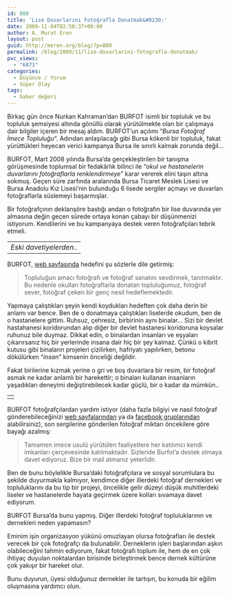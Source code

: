 ```yaml
---
id: 880
title: 'Lise Duvarlarını Fotoğrafla Donatmak&#8230;'
date: 2009-11-04T02:50:37+00:00
author: A. Murat Eren
layout: post
guid: http://meren.org/blog/?p=880
permalink: /blog/2009/11/lise-duvarlarini-fotografla-donatmak/
pvc_views:
  - "6871"
categories:
  - Düşünce / Yorum
  - Süper Olay
tags:
  - haber değeri
---
```

Birkaç gün önce Nurkan Kahraman&#8217;dan BURFOT isimli bir topluluk ve bu topluluk şemsiyesi altında gönüllü olarak yürütülmekte olan bir çalışmaya dair bilgiler içeren bir mesaj aldım. BURFOT&#8217;un açılımı &#8220;_Bursa Fotoğraf İmece Topluluğu_&#8220;. Adından anlaşılacağı gibi Bursa kökenli bir topluluk, fakat yürüttükleri heyecan verici kampanya Bursa ile sınırlı kalmak zorunda değil&#8230;

BURFOT, Mart 2008 yılında Bursa&#8217;da gerçekleştirilen bir tanışma görüşmesinde toplumsal bir fedakârlık bilinci ile &#8220;_okul ve hastanelerin duvarlarını fotoğraflarla renklendirmeye_&#8221; karar vererek elini taşın altına sokmuş. Geçen süre zarfında aralarında Bursa Ticaret Meslek Lisesi ve Bursa Anadolu Kız Lisesi&#8217;nin bulunduğu 6 lisede sergiler açmayı ve duvarları fotoğraflarla süslemeyi başarmışlar.

Bir fotoğrafçının deklanşöre bastığı andan o fotoğrafın bir lise duvarında yer almasına değin geçen sürede ortaya konan çabayı bir düşünmenizi istiyorum. Kendilerini ve bu kampanyaya destek veren fotoğrafçıları tebrik etmeli.

<table border="0" width="100%">
  <tr>
    <td align="center">
      <img src="{{ site.baseurl }}/images/lise-duvarlarini-fotografla-donatmak-davetiye-bakl.jpg" alt="" /><br /> <em>Eski davetiyelerden..</em>
    </td>
  </tr>
</table>

BURFOT, [web sayfasında](http://www.burfot.com/) hedefini şu sözlerle dile getirmiş:

> Topluluğun amacı fotoğrafı ve fotoğraf sanatını sevdirmek, tanıtmaktır. Bu nedenle okulları fotoğraflarla donatan topluluğumuz, fotoğraf sever, fotoğraf çeken bir genç nesil hedeflemektedir.

Yapmaya çalıştıkları şeyin kendi koydukları hedeften çok daha derin bir anlamı var bence. Ben de o donatmaya çalıştıkları liselerde okudum, ben de o hastanelere gittim. Ruhsuz, çehresiz, birbirinin aynı binalar&#8230; Sizi bir devlet hastahanesi koridorundan alıp diğer bir devlet hastanesi koridoruna koysalar ruhunuz bile duymaz. Dikkat edin, o binalardan insanları ve eşyaları çıkarırsanız hiç bir yerlerinde insana dair hiç bir şey kalmaz. Çünkü o kibrit kutusu gibi binaların projeleri çizilirken, hafriyatı yapılırken, betonu dökülürken &#8220;_insan_&#8221; kimsenin önceliği değildir.

Fakat birilerine kızmak yerine o gri ve boş duvarlara bir resim, bir fotoğraf asmak ne kadar anlamlı bir harekettir; o binaları kullanan insanların yaşadıkları deneyimi değiştirebilecek kadar güçlü, bir o kadar da mümkün..

<table border="0" width="100%">
  <tr>
    <td align="center">
      <img src="{{ site.baseurl }}/images/lise-duvarlarini-fotografla-donatmak-olay_cekirge.jpg" alt="" />
    </td>
  </tr>
</table>

BURFOT fotoğrafçılardan yardım istiyor (daha fazla bilgiyi ve nasıl fotoğraf gönderebileceğinizi [web sayfalarından](http://www.burfot.com/) ya da [facebook gruplarından](http://www.facebook.com/group.php?gid=163850366545) alabilirsiniz), son sergilerine gönderilen fotoğraf miktarı öncekilere göre bayağı azalmış:

> Tamamen imece usulü yürütülen faaliyetlere her katılımcı kendi imkanları çerçevesinde katılmaktadır. Sizleride Burfot&#8217;a destek olmaya davet ediyoruz. Bize bir mail atmanız yeterlidir.

Ben de bunu böylelikle Bursa&#8217;daki fotoğrafçılara ve sosyal sorumlulara bu şekilde duyurmakla kalmıyor, kendimce diğer illerdeki fotoğraf dernekleri ve topluluklarını da bu tip bir projeyi, öncelikle gelir düzeyi düşük muhitlerdeki liseler ve hastanelerde hayata geçirmek üzere kolları sıvamaya davet ediyorum.

BURFOT Bursa&#8217;da bunu yapmış. Diğer illerdeki fotoğraf topluluklarının ve dernekleri neden yapamasın?

Eminim işin organizasyon yükünü omuzlayan olursa fotoğrafları ile destek verecek bir çok fotoğrafçı da bulunabilir. Derneklerin işleri başlarından aşkın olabileceğini tahmin ediyorum, fakat fotoğrafı toplum ile, hem de en çok ihtiyaç duyulan noktalardan birisinde birleştirmek bence dernek kültürüne çok yakışır bir hareket olur.

Bunu duyurun, üyesi olduğunuz dernekler ile tartışın, bu konuda bir eğilim oluşmasına yardımcı olun.
